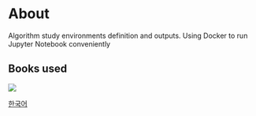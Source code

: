 # About

Algorithm study environments definition and outputs. Using Docker to run Jupyter Notebook conveniently

## Books used
<img src="https://book.algospot.com/static/img/cover1-small.png" />

[한국어](https://book.algospot.com/index.html)
